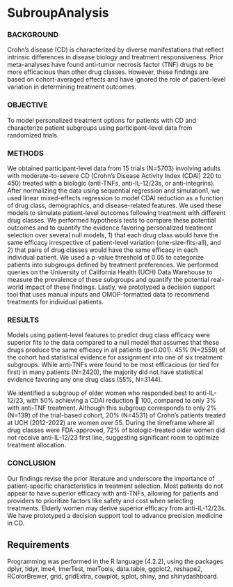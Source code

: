 # SubroupAnalysis

### BACKGROUND
Crohn’s disease (CD) is characterized by diverse manifestations that reflect intrinsic differences in disease biology and treatment responsiveness. Prior meta-analyses have found anti-tumor necrosis factor (TNF) drugs to be more efficacious than other drug classes. However, these findings are based on cohort-averaged effects and have ignored the role of patient-level variation in determining treatment outcomes.

### OBJECTIVE
To model personalized treatment options for patients with CD and characterize patient subgroups using participant-level data from randomized trials. 

### METHODS
We obtained participant-level data from 15 trials (N=5703) involving adults with moderate-to-severe CD (Crohn’s Disease Activity Index (CDAI) 220 to 450) treated with a biologic (anti-TNFs, anti-IL-12/23s, or anti-integrins). After normalizing the data using sequential regression and simulation1, we used linear mixed-effects regression to model CDAI reduction as a function of drug class, demographics, and disease-related features. We used these models to simulate patient-level outcomes following treatment with different drug classes. We performed hypothesis tests to compare these potential outcomes and to quantify the evidence favoring personalized treatment selection over several null models, 1) that each drug class would have the same efficacy irrespective of patient-level variation (one-size-fits-all), and 2) that pairs of drug classes would have the same efficacy in each individual patient. We used a p-value threshold of 0.05 to categorize patients into subgroups defined by treatment preferences. We performed queries on the University of California Health (UCH) Data Warehouse to measure the prevalence of these subgroups and quantify the potential real-world impact of these findings. Lastly, we prototyped a decision support tool that uses manual inputs and OMOP-formatted data to recommend treatments for individual patients.

### RESULTS
Models using patient-level features to predict drug class efficacy were superior fits to the data compared to a null model that assumes that these drugs produce the same efficacy in all patients (p<0.001). 45% (N=2559) of the cohort had statistical evidence for assignment into one of six treatment subgroups. While anti-TNFs were found to be most efficacious (or tied for first) in many patients (N=2420), the majority did not have statistical evidence favoring any one drug class (55%, N=3144). 

We identified a subgroup of older women who responded best to anti-IL-12/23, with 50% achieving a CDAI reduction  100, compared to only 3% with anti-TNF treatment. Although this subgroup corresponds to only 2% (N=139) of the trial-based cohort, 20% (N=4531) of Crohn’s patients treated at UCH (2012-2022) are women over 55. During the timeframe where all drug classes were FDA-approved, 72% of biologic-treated older women did not receive anti-IL-12/23 first line, suggesting significant room to optimize treatment allocation. 

### CONCLUSION
Our findings revise the prior literature and underscore the importance of patient-specific characteristics in treatment selection. Most patients do not appear to have superior efficacy with anti-TNFs, allowing for patients and providers to prioritize factors like safety and cost when selecting treatments. Elderly women may derive superior efficacy from anti-IL-12/23s. We have prototyped a decision support tool to advance precision medicine in CD.

## Requirements
Programming was performed in the R language (4.2.2), using the packages dplyr, tidyr, lme4, lmerTest, merTools, data.table, ggplot2, reshape2, RColorBrewer, grid, gridExtra, cowplot, sjplot, shiny, and shinydashboard.
